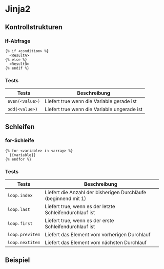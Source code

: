 # Jinja2

## Kontrollstrukturen
### if-Abfrage
```
{% if <condition> %}
  <ResultA>
{% else %}
  <ResultB>
{% endif %}
```

### Tests
| Tests | Beschreibung
| -- | -- |
| ``even(<value>)`` | Liefert true wenn die Variable gerade ist |
| ``odd(<value>)`` | Liefert true wenn die Variable ungerade ist |

## Schleifen
### for-Schleife
```
{% for <variable> in <array> %}
  {{variable}}
{% endfor %}
```

### Tests
| Tests | Beschreibung
| -- | -- |
| ``loop.index`` | Liefert die Anzahl der bisherigen Durchläufe (beginnend mit 1) |
| ``loop.last`` | Liefert true, wenn es der letzte Schleifendurchlauf ist |
| ``loop.first`` | Liefert true, wenn es der erste Schleifendurchlauf ist |
| ``loop.previtem`` | Liefert das Element vom vorherigen Durchlauf |
| ``loop.nextitem`` | Liefert das Element vom nächsten Durchlauf |


## Beispiel
